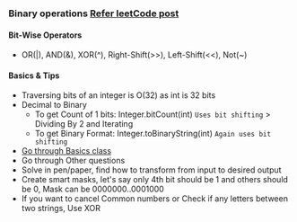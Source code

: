 ### Binary operations [Refer leetCode post](https://leetcode.com/problems/sum-of-two-integers/discuss/84278/A-summary%3A-how-to-use-bit-manipulation-to-solve-problems-easily-and-efficiently)

#### Bit-Wise Operators
- OR(|), AND(&), XOR(^), Right-Shift(>>), Left-Shift(<<), Not(~)

#### Basics & Tips
- Traversing bits of an integer is O(32) as  int is 32 bits
- Decimal to Binary
    - To get Count of 1 bits: Integer.bitCount(int) `Uses bit shifting` > Dividing By 2 and Iterating
    - To get Binary Format: Integer.toBinaryString(int) `Again uses bit shifting`
- [Go through Basics class](./Leetcode/src/main/java/year2k21/common/pattern/binary/Basics.java)
- Go through Other questions
- Solve in pen/paper, find how to transform from input to desired output
- Create smart masks, let's say only 4th bit should be 1 and others should be 0, Mask can be 0000000..0001000
- If you want to cancel Common numbers or Check if any letters between two strings, Use XOR
